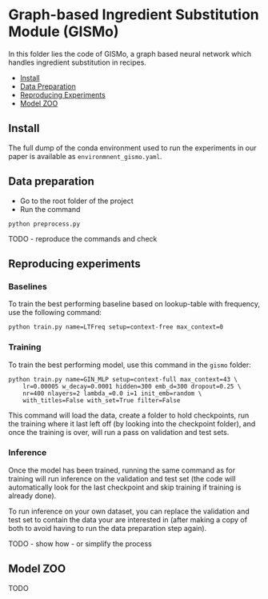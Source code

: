 # Graph-based Ingredient Substitution Module (GISMo)

In this folder lies the code of GISMo, a graph based neural network which handles ingredient substitution in recipes.

- [Install](#Install)
- [Data Preparation](#Data-preparation)
- [Reproducing Experiments](#Reproducing-experiments)
- [Model ZOO](#Model-ZOO)

## Install

The full dump of the conda environment used to run the experiments in our paper is available as `environmnent_gismo.yaml`.


## Data preparation

- Go to the root folder of the project
- Run the command

```
python preprocess.py
```

TODO - reproduce the commands and check

## Reproducing experiments

### Baselines

To train the best performing baseline based on lookup-table with frequency, use the following command:

```
python train.py name=LTFreq setup=context-free max_context=0
```

### Training

To train the best performing model, use this command in the `gismo` folder:

```
python train.py name=GIN_MLP setup=context-full max_context=43 \
    lr=0.00005 w_decay=0.0001 hidden=300 emb_d=300 dropout=0.25 \
    nr=400 nlayers=2 lambda_=0.0 i=1 init_emb=random \
    with_titles=False with_set=True filter=False
```

This command will load the data, create a folder to hold checkpoints, run the training where it last left off (by looking into the checkpoint folder), and once the training is over, will run a pass on validation and test sets.

### Inference

Once the model has been trained, running the same command as for training will run inference on the validation and test set (the code will automatically look for the last checkpoint and skip training if training is already done).

To run inference on your own dataset, you can replace the validation and test set to contain the data your are interested in (after making a copy of both to avoid having to run the data preparation step again).

TODO - show how - or simplify the process

## Model ZOO

TODO
